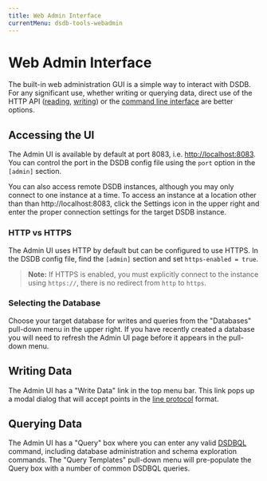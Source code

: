 ```yaml
---
title: Web Admin Interface
currentMenu: dsdb-tools-webadmin
---
```


# Web Admin Interface

The built-in web administration GUI is a simple way to interact with DSDB.
For any significant use, whether writing or querying data, direct use of the HTTP API ([reading](/dsdb/v1.0/guides/querying_data/), [writing](/dsdb/v1.0/guides/writing_data/)) or the [command line interface](/dsdb/v1.0/tools/shell/) are better options.

## Accessing the UI

The Admin UI is available by default at port 8083, i.e. [http://localhost:8083](http://localhost:8083).
You can control the port in the DSDB config file using the `port` option in the `[admin]` section.

You can also access remote DSDB instances, although you may only connect to one instance at a time.
To access an instance at a location other than than http://localhost:8083, click the Settings icon in the upper right and enter the proper connection settings for the target DSDB instance.

### HTTP vs HTTPS

The Admin UI uses HTTP by default but can be configured to use HTTPS.
In the DSDB config file, find the `[admin]` section and set `https-enabled = true`.

> **Note:** If HTTPS is enabled, you must explicitly connect to the instance using `https://`, there is no redirect from `http` to `https`.

### Selecting the Database

Choose your target database for writes and queries from the "Databases" pull-down menu in the upper right.
If you have recently created a database you will need to refresh the Admin UI page before it appears in the pull-down menu.

## Writing Data

The Admin UI has a "Write Data" link in the top menu bar.
This link pops up a modal dialog that will accept points in the [line protocol](/dsdb/v1.0/write_protocols/line/) format.

## Querying Data

The Admin UI has a "Query" box where you can enter any valid [DSDBQL](/dsdb/v1.0/query_language/spec/) command, including database administration and schema exploration commands.
The "Query Templates" pull-down menu will pre-populate the Query box with a number of common DSDBQL queries.
